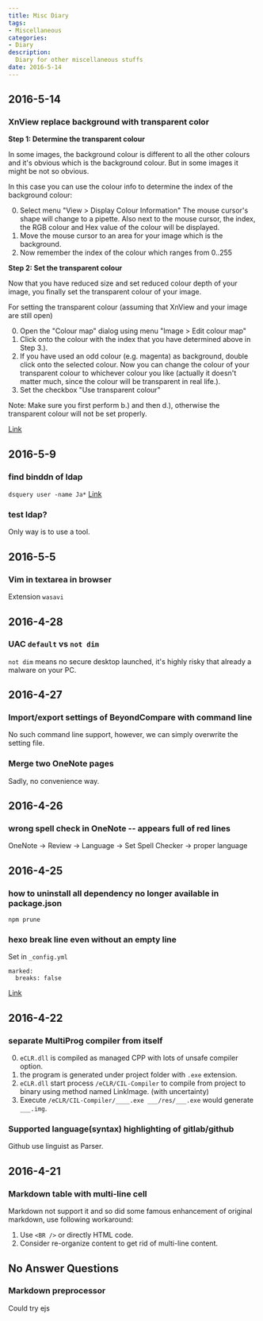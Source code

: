 ```yaml
---
title: Misc Diary
tags:
- Miscellaneous
categories:
- Diary
description:
  Diary for other miscellaneous stuffs
date: 2016-5-14
---
```


## 2016-5-14

### XnView replace background with transparent color

**Step 1: Determine the transparent colour**

In some images, the background colour is different to all the other colours and it's obvious which
is the background colour. But in some images it might be not so obvious. 

In this case you can use the colour info to determine the index of the background colour: 

0. Select menu "View > Display Colour Information" The mouse cursor's shape will change to a
   pipette. Also next to the mouse cursor, the index, the RGB colour and Hex value of the colour
   will be displayed. 
0. Move the mouse cursor to an area for your image which is the background. 
0. Now remember the index of the colour which ranges from 0..255 

**Step 2: Set the transparent colour**

Now that you have reduced size and set reduced colour depth of your image, you finally set the
transparent colour of your image.

For setting the transparent colour (assuming that XnView and your image are still open) 

0. Open the "Colour map" dialog using menu "Image > Edit colour map" 
0. Click onto the colour with the index that you have determined above in Step 3.). 
0. If you have used an odd colour (e.g. magenta) as background, double click onto the selected
   colour. Now you can change the colour of your transparent colour to whichever colour you like
   (actually it doesn't matter much, since the colour will be transparent in real life.). 
0. Set the checkbox "Use transparent colour" 

Note: Make sure you first perform b.) and then d.), otherwise the transparent colour will not be
set properly.

[Link](http://newsgroup.xnview.com/viewtopic.php?t=5595)

## 2016-5-9

### find binddn of ldap

`dsquery user -name Ja*` [Link](http://serverfault.com/questions/130543/how-can-i-figure-out-my-ldap-connection-string)

### test ldap?

Only way is to use a tool.

## 2016-5-5

### Vim in textarea in browser

Extension `wasavi`

## 2016-4-28

### UAC `default` vs `not dim`

`not dim` means no secure desktop launched, it's highly risky that already a malware on your PC.

## 2016-4-27

### Import/export settings of BeyondCompare with command line

No such command line support, however, we can simply overwrite the setting file.

### Merge two OneNote pages

Sadly, no convenience way.

## 2016-4-26

### wrong spell check in OneNote -- appears full of red lines

OneNote -> Review -> Language -> Set Spell Checker -> proper language

## 2016-4-25

### how to uninstall all dependency no longer available in package.json

`npm prune`

### hexo break line even without an empty line

Set in `_config.yml`
```
marked:
  breaks: false
```

[Link](https://github.com/hexojs/hexo-renderer-marked)

## 2016-4-22

### separate MultiProg compiler from itself

0. `eCLR.dll` is compiled as managed CPP with lots of unsafe compiler option.
0. the program is generated under project folder with `.exe` extension.
0. `eCLR.dll` start process `/eCLR/CIL-Compiler` to compile from project to binary using method
   named LinkImage.  (with uncertainty)
0. Execute `/eCLR/CIL-Compiler/____.exe ___/res/___.exe` would generate `___.img`.

### Supported language(syntax) highlighting of gitlab/github

Github use linguist as Parser.

## 2016-4-21

### Markdown table with multi-line cell

Markdown not support it and so did some famous enhancement of original markdown,
use following workaround:

1. Use `<BR />` or directly HTML code.
2. Consider re-organize content to get rid of multi-line content.

## No Answer Questions

### Markdown preprocessor

Could try ejs
